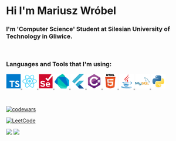 <h1 align="left">Hi I'm Mariusz Wróbel</h1>
<h3 align="left">I'm 'Computer Science' Student at Silesian University of Technology in Gliwice.</h3>
<p>&nbsp;</p> 
<h3 align="left">Languages and Tools that I'm using:</h3>
<p align="left">
<a href="https://www.typescriptlang.org/" target="_blank" rel="noreferrer"> <img src="https://github.com/devicons/devicon/blob/master/icons/typescript/typescript-original.svg" alt="TypeScript" width="40" height="40"/> </a>
<a href="https://react.dev/" target="_blank" rel="noreferrer"> <img src="https://github.com/devicons/devicon/blob/master/icons/react/react-original.svg" alt="react" width="40" height="40"/> </a>
  <a href="https://www.selenium.dev/" target="_blank" rel="noreferrer"> <img src="https://github.com/devicons/devicon/blob/master/icons/selenium/selenium-original.svg" alt="selenium" width="40" height="40"/> </a>
  <a href="https://dart.dev/" target="_blank" rel="noreferrer"> <img src="https://raw.githubusercontent.com/devicons/devicon/1119b9f84c0290e0f0b38982099a2bd027a48bf1/icons/dart/dart-original.svg" alt="dart" width="40" height="40"/> </a>
  <a href="https://flutter.dev/" target="_blank" rel="noreferrer"> <img src="https://raw.githubusercontent.com/devicons/devicon/1119b9f84c0290e0f0b38982099a2bd027a48bf1/icons/flutter/flutter-original.svg" alt="flutter" width="40" height="40"/> </a> 
  <a href="https://www.w3schools.com/cs/" target="_blank" rel="noreferrer"> <img src="https://raw.githubusercontent.com/devicons/devicon/master/icons/csharp/csharp-original.svg" alt="csharp" width="40" height="40"/> </a> 
  <a href="https://www.w3.org/html/" target="_blank" rel="noreferrer"> <img src="https://raw.githubusercontent.com/devicons/devicon/master/icons/html5/html5-original-wordmark.svg" alt="html5" width="40" height="40"/> </a> 
  <a href="https://www.java.com" target="_blank" rel="noreferrer"> <img src="https://raw.githubusercontent.com/devicons/devicon/master/icons/java/java-original.svg" alt="java" width="40" height="40"/> </a> 
  <a href="https://www.mysql.com/" target="_blank" rel="noreferrer"> <img src="https://raw.githubusercontent.com/devicons/devicon/master/icons/mysql/mysql-original-wordmark.svg" alt="mysql" width="40" height="40"/> </a> 
  <a href="https://www.python.org" target="_blank" rel="noreferrer"> <img src="https://raw.githubusercontent.com/devicons/devicon/master/icons/python/python-original.svg" alt="python" width="40" height="40"/> </a> </p>
<p>&nbsp;</p>
<p><a href="https://www.codewars.com/users/milordmariusz" target="_blank" rel="noreferrer"> <img src="https://www.codewars.com/users/milordmariusz/badges/small" alt="codewars" /></a></p>
<p><a href="https://leetcode.com/milordmariusz/" target="_blank" rel="noreferrer"> <img src="https://leetcard.jacoblin.cool/milordmariusz?theme=dark&font=ABeeZee" alt="LeetCode" /></a></p>

![](http://github-profile-summary-cards.vercel.app/api/cards/repos-per-language?username=milordmariusz&theme=dark) ![](http://github-profile-summary-cards.vercel.app/api/cards/most-commit-language?username=milordmariusz&theme=dark)


